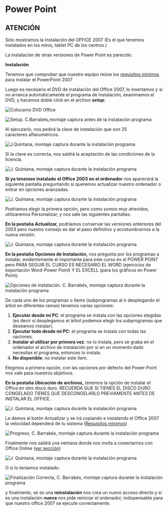 # Power Point

## ATENCIÓN

Sólo mostramos la instalación del OFFICE 2007 (Es el que tenemos instalados en los minis, tablet PC de los centros.)

La instalación de otras versiones de Power Point es parecido.

**Instalación**

Tenemos que comprobar que nuestro equipo reúne los [requisitos mínimos](http://office.microsoft.com/es-es/powerpoint-help/requisitos-de-la-version-2007-microsoft-office-system-HA010166865.aspx?CTT=1#BM17) para instalar el PowerPoint 2007

Luego es necesario el DVD de instalación del Office 2007, lo insertamos y si no arranca automáticamente el programa de instalación, examinamos el DVD, y hacemos doble click en el archivo **_setup_**:


![Colocamo DVD Office](img/instalacion-2.png "DVD Office")

![Setup. C.Barrabés,montaje captura antes de la instalación programa](img/instalacion-3.png "Ejecutar Setup")

Al ejecutarlo, nos pedirá la clave de instalación que son 25 caracteres alfanuméricos.


![J.Quintana, montaje captura durante la instalación programa](img/pantallainstalacion2.JPG)

Si la clave es correcta, nos saldrá la aceptación de las condiciones de la licencia.


![J. Quintana, montaje captura durante la instalación programa](img/pantallainstalacion3.JPG)

**Si ya tenemos instalado** **el Office 2003** **en el ordenador** nos aparecerá la siguiente pantalla preguntando si queremos actualizar nuestro ordenador o entrar en opciones avanzadas.


![J. Quintana, montaje captura durante la instalación programa](img/pantallainstalacion4.JPG)

Podríamos elegir la primera opción, pero como somos muy atrevidos, utilizaremos Personalizar, y nos sale las siguientes pantallas:

**En la pestaña Actualizar,** podríamos conservar las versiones anteriores del 2003 pero nuestro consejo es dar el paso definitivo y acostumbrarnos a la nueva versión.


![J. Quintana, montaje captura durante la instalación programa](img/pantallainstalacion5.JPG)

**En la pestaña Opciones de Instalación,** nos pregunta por los programas a instalar, evidentemente el importante para este curso es el POWER POINT pero PARA SEGUIR EL CURSO ES NECESARIO EL WORD (ejercicios de exportación Word-Power Point) Y EL EXCELL (para los gráficos en Power Point).


![Opciones de instalación. C. Barrabés, montaje captura durante la instalación programa](img/intalacion-5.png "Opciones de instalación")

De cada uno de los programas o ítems (subprogramas al ir desplegando el árbol en diferentes ramas) tenemos varias opciones:

1.  **Ejecutar desde mi PC**: el programa se instala con las opciones elegidas (es decir si desplegamos el árbol podemos elegir los subprogramas que deseamos instalar).
2.  **Ejecutar todo desde mi PC:** el programa se instala con todas las opciones.
3.  **Instalar al utilizar por primera vez**: no lo instala, pero se graba en el ordenador el archivo de instalación por si en un momento dado necesitas el programa, entonces lo instala.
4.  **No disponible**: no instalar este ítem.

Elegimos a primera opción, con las opciones por defecto del Power Point nos vale para nuestros objetivos.

**En la pestaña Ubicación de archivos,** tenemos la opción de instalar el Office en otro disco duro. RECUERDA QUE SI TIENES EL DISCO DURO CONGELADO TIENES QUE DESCONGELARLO PREVIAMENTE ANTES DE INSTALAR EL OFFICE.


![J. Quintana, montaje captura durante la instalación programa](img/pantallainstalacion8.JPG)

Le damos al botón Actualizar y se irá copiando e instalando el Office 2007 la velocidad dependerá de tu sistema ([Requisitos mínimos](http://office.microsoft.com/es-es/powerpoint-help/requisitos-de-la-version-2007-microsoft-office-system-HA010166865.aspx?CTT=1#BM17))


![Progreso, C. Barrabés, montaje captura durante la instalación programa](img/progresoinstalacion-6.png "Progreso")

Finalmente nos saldrá una ventana donde nos invita a conectarnos con Office Online ([ver sección](office_online.html))


![J. Quintana, montaje captura durante la instalación programa](img/pantallainstalacion10.JPG)

O si lo teníamos instalado:


![Finalización Correcta, C. Barrabés, montaje captura durante la instalación programa](img/instalacion8.png "Cerrar")

y finalmente, se es una **reinstalación** nos crea un nuevo acceso directo y si es una instalación **nueva** nos pide reiniciar el ordenador, indispensable para que nuestro office 2007 se ejecute correctamente.

